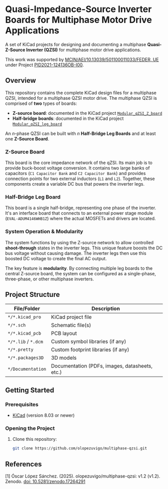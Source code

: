 # Quasi-Impedance-Source Inverter Boards for Multiphase Motor Drive Applications

A set of KiCad projects for designing and documenting a multiphase **Quasi-Z-Source Inverter (QZSI)** for multiphase motor drive applications.

This work was supported by [MCIN/AEI/10.13039/501100011033/FEDER, UE](https://www.aei.gob.es/en) under Project [PID2021-124136OB-I00](http://olopez.webs.uvigo.es/pgc2021.html).

## Overview

This repository contains the complete KiCad design files for a multiphase QZSI, intended for a multiphase QZSI motor drive.
The multiphase QZSI is comprised of **two** types of boards:
- **Z-source board**: documented in the KiCad project [`Modular_qZSI_Z_board`](https://github.com/olopezuvigo/multiphase-qzsi/tree/main/Modular_qZSI_Z_board)
- **Half-bridge boards**: documented in the KiCad project [`Modular_qZSI_leg_board`](https://github.com/olopezuvigo/multiphase-qzsi/tree/main/Modular_qZSI_leg_board)

An $n$-phase QZSI can be built with $n$ **Half-Bridge Leg Boards** and at least one **Z-Source Board**.

### Z-Source Board

This board is the core impedance network of the qZSI. Its main job is to provide buck-boost voltage conversion. It contains two large banks of capacitors (`C1 Capacitor Bank` and `C2 Capacitor Bank`) and provides connection points for two external inductors (`L1` and `L2`). Together, these components create a variable DC bus that powers the inverter legs.

### Half-Bridge Leg Board

This board is a single half-bridge, representing one phase of the inverter. It's an interface board that connects to an external power stage module (`EVAL-ADUM4146WHB1Z`) where the actual MOSFETs and drivers are located.

### System Operation & Modularity

The system functions by using the Z-source network to allow controlled **shoot-through** states in the inverter legs. This unique feature boosts the DC bus voltage without causing damage. The inverter legs then use this boosted DC voltage to create the final AC output.

The key feature is **modularity**. By connecting multiple leg boards to the central Z-source board, the system can be configured as a single-phase, three-phase, or other multiphase inverters.

## Project Structure

| File/Folder         | Description                                      |
|---------------------|--------------------------------------------------|
| `*/*.kicad_pro`     | KiCad project file                               |
| `*/*.sch`           | Schematic file(s)                                |
| `*/*.kicad_pcb`     | PCB layout                                       |
| `*/*.lib` / `*.dcm` | Custom symbol libraries (if any)                 |
| `*/*.pretty`        | Custom footprint libraries (if any)              |
| `*/*.packages3D`    | 3D models                                        |
| `*/Documentation`   | Documentation (PDFs, images, datasheets, etc.)   |

## Getting Started

### Prerequisites

- [KiCad](https://www.kicad.org/download/) (version 8.03 or newer)

### Opening the Project

1. Clone this repository:
   ```sh
   git clone https://github.com/olopezuvigo/multiphase-qzsi.git

## References
[1] Óscar López Sánchez. (2025). olopezuvigo/multiphase-qzsi: v1.2 (v1.2). Zenodo. [doi: 10.5281/zenodo.17264291](https://doi.org/10.5281/zenodo.17264291)
